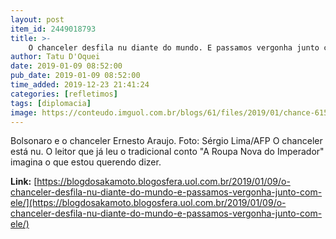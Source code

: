 ```yaml
---
layout: post
item_id: 2449018793
title: >-
    O chanceler desfila nu diante do mundo. E passamos vergonha junto com ele
author: Tatu D'Oquei
date: 2019-01-09 08:52:00
pub_date: 2019-01-09 08:52:00
time_added: 2019-12-23 21:41:24
categories: [refletimos]
tags: [diplomacia]
image: https://conteudo.imguol.com.br/blogs/61/files/2019/01/chance-615x300.jpg
---
```


Bolsonaro e o chanceler Ernesto Araujo. Foto: Sérgio Lima/AFP O chanceler está nu. O leitor que já leu o tradicional conto "A Roupa Nova do Imperador" imagina o que estou querendo dizer.

**Link:** [https://blogdosakamoto.blogosfera.uol.com.br/2019/01/09/o-chanceler-desfila-nu-diante-do-mundo-e-passamos-vergonha-junto-com-ele/](https://blogdosakamoto.blogosfera.uol.com.br/2019/01/09/o-chanceler-desfila-nu-diante-do-mundo-e-passamos-vergonha-junto-com-ele/)

